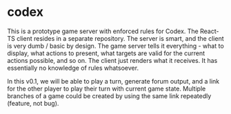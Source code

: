 # codex

This is a prototype game server with enforced rules for Codex.  The React-TS client resides in a separate repository. The server is smart, and the client is very dumb / basic by design. The game server tells it everything - what to display, what actions to present, what targets are valid for the current actions possible, and so on.  The client just renders what it receives.  It has essentially no knowledge of rules whatsoever.

In this v0.1, we will be able to play a turn, generate forum output, and a link for the
other player to play their turn with current game state.  Multiple branches of a game
could be created by using the same link repeatedly (feature, not bug).  
